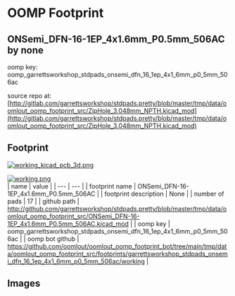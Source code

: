 # OOMP Footprint  
## ONSemi_DFN-16-1EP_4x1.6mm_P0.5mm_506AC  by none  
  
oomp key: oomp_garrettsworkshop_stdpads_onsemi_dfn_16_1ep_4x1_6mm_p0_5mm_506ac  
  
source repo at: [http://gitlab.com/garrettsworkshop/stdpads.pretty/blob/master/tmp/data/oomlout_oomp_footprint_src/ZipHole_3.048mm_NPTH.kicad_mod](http://gitlab.com/garrettsworkshop/stdpads.pretty/blob/master/tmp/data/oomlout_oomp_footprint_src/ZipHole_3.048mm_NPTH.kicad_mod)  
## Footprint  
  
[![working_kicad_pcb_3d.png](working_kicad_pcb_3d_600.png)](working_kicad_pcb_3d.png)  
  
[![working.png](working_600.png)](working.png)  
| name | value | 
| --- | --- | 
| footprint name | ONSemi_DFN-16-1EP_4x1.6mm_P0.5mm_506AC | 
| footprint description | None | 
| number of pads | 17 | 
| github path | http://github.com/garrettsworkshop/stdpads.pretty/blob/master/tmp/data/oomlout_oomp_footprint_src/ONSemi_DFN-16-1EP_4x1.6mm_P0.5mm_506AC.kicad_mod | 
| oomp key | oomp_garrettsworkshop_stdpads_onsemi_dfn_16_1ep_4x1_6mm_p0_5mm_506ac | 
| oomp bot github | https://github.com/oomlout/oomlout_oomp_footprint_bot/tree/main/tmp/data/oomlout_oomp_footprint_src/footprints/garrettsworkshop_stdpads_onsemi_dfn_16_1ep_4x1_6mm_p0_5mm_506ac/working | 
## Images  
